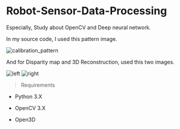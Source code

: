# Robot-Sensor-Data-Processing

Especially, Study about OpenCV and Deep neural network.

In my source code, I used this pattern image.

![calibration_pattern](https://user-images.githubusercontent.com/77718867/126030220-ec4aa57a-d5d1-4cca-a673-2dd5b6eeb4a8.png)

And for Disparity map and 3D Reconstruction, used this two images.

![left](https://user-images.githubusercontent.com/77718867/126030241-b968090d-1bc1-4d6d-88df-f699a5cffac9.png)
![right](https://user-images.githubusercontent.com/77718867/126030265-4cdc6cfd-3458-414a-8cf6-968018f8b5a8.png)

> Requirements

- Python 3.X

- OpenCV 3.X

- Open3D
